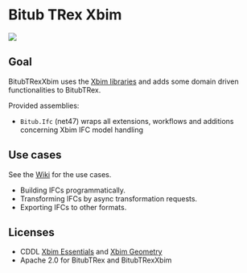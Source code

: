 # Bitub TRex Xbim

![](https://img.shields.io/nuget/v/Xbim.Geometry.svg)

## Goal

BitubTRexXbim uses the [Xbim libraries](https://github.com/xBimTeam) and adds some domain driven functionalities to BitubTRex.

Provided assemblies:
- ```Bitub.Ifc``` (net47) wraps all extensions, workflows and additions concerning Xbim IFC model handling 

## Use cases

See the [Wiki](https://github.com/bekraft/BitubTRex/wiki) for the use cases.

- Building IFCs programmatically.
- Transforming IFCs by async transformation requests.
- Exporting IFCs to other formats.

## Licenses

- CDDL [Xbim Essentials](https://github.com/xBimTeam/XbimEssentials) and [Xbim Geometry](https://github.com/xBimTeam/XbimGeometry)
- Apache 2.0 for BitubTRex and BitubTRexXbim
